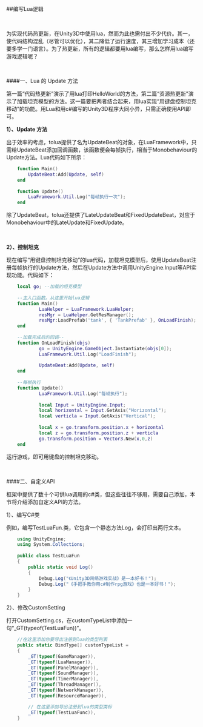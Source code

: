 ##编写Lua逻辑

&emsp;

为实现代码热更新，在Unity3D中使用lua，然而为此也需付出不少代价。其一，使代码结构混乱（尽管可以优化），其二降低了运行速度，其三增加学习成本（还要多学一门语言）。为了热更新，所有的逻辑都要用lua编写，那么怎样用lua编写游戏逻辑呢？

&emsp;

####一、Lua 的 Update 方法

第一篇“代码热更新”演示了用lua打印HelloWorld的方法，第二篇“资源热更新”演示了加载坦克模型的方法。这一篇要把两者结合起来，用lua实现“用键盘控制坦克移动”的功能。用Lua和用c#编写的Unity3D程序大同小异，只需正确使用API即可。

**1）、Update 方法**

出于效率的考虑，tolua提供了名为UpdateBeat的对象，在LuaFramework中，只需给UpdateBeat添加回调函数，该函数便会每帧执行，相当于Monobehaviour的Update方法。Lua代码如下所示：

```lua
    function Main()                                 
        UpdateBeat:Add(Update, self)
    end
  
    function Update()
        LuaFramework.Util.Log("每帧执行一次");
    end
```

除了UpdateBeat，tolua还提供了LateUpdateBeat和FixedUpdateBeat，对应于Monobehaviour中的LateUpdate和FixedUpdate。

&emsp;

**2）、控制坦克**

现在编写“用键盘控制坦克移动”的lua代码，加载坦克模型后，使用UpdateBeat注册每帧执行的Update方法，然后在Update方法中调用UnityEngine.Input等API实现功能。代码如下：

```lua
    local go; --加载的坦克模型
    
    --主入口函数。从这里开始lua逻辑
    function Main()       
            LuaHelper = LuaFramework.LuaHelper;
            resMgr = LuaHelper.GetResManager();
            resMgr:LoadPrefab('tank', { 'TankPrefab' }, OnLoadFinish);
    end
     
    --加载完成后的回调--
    function OnLoadFinish(objs)
            go = UnityEngine.GameObject.Instantiate(objs[0]);
            LuaFramework.Util.Log("LoadFinish");
            
            UpdateBeat:Add(Update, self)
    end
     
    --每帧执行
    function Update()
            LuaFramework.Util.Log("每帧执行");
            
            local Input = UnityEngine.Input;
            local horizontal = Input.GetAxis("Horizontal");
            local verticla = Input.GetAxis("Vertical");
            
            local x = go.transform.position.x + horizontal
            local z = go.transform.position.z + verticla
            go.transform.position = Vector3.New(x,0,z)
    end
```

运行游戏，即可用键盘的控制坦克移动。

&emsp;


####二、自定义API

框架中提供了数十个可供lua调用的c#类，但这些往往不够用，需要自己添加，本节将介绍添加自定义API的方法。

1）、编写C#类

例如，编写TestLuaFun.类，它包含一个静态方法Log，会打印出两行文本。

```csharp
    using UnityEngine;
    using System.Collections;
 
    public class TestLuaFun 
    {
        public static void Log() 
        {
            Debug.Log("《Unity3D网络游戏实战》是一本好书！");
            Debug.Log("《手把手教你用c#制作rpg游戏》也是一本好书！");
        }
    }
```

2）、修改CustomSetting

打开CustomSetting.cs，在customTypeList中添加一句“_GT(typeof(TestLuaFun))”。

```csharp
    //在这里添加你要导出注册到lua的类型列表
    public static BindType[] customTypeList =
    {
        _GT(typeof(GameManager)),
        _GT(typeof(LuaManager)),
        _GT(typeof(PanelManager)),
        _GT(typeof(SoundManager)),
        _GT(typeof(TimerManager)),
        _GT(typeof(ThreadManager)),
        _GT(typeof(NetworkManager)),
        _GT(typeof(ResourceManager)),

        // 在这里添加导出注册到lua的类型类标
        _GT(typeof(TestLuaFunc)),
    }
```
